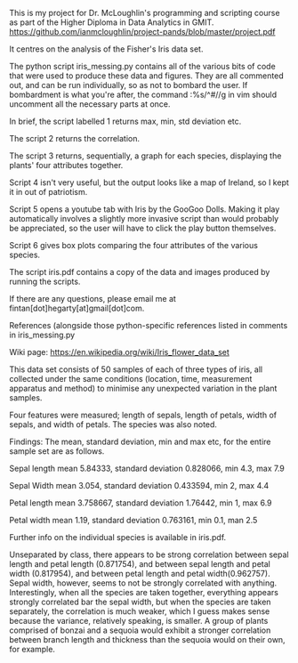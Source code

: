 This is my project for Dr. McLoughlin's programming and scripting course as part of the Higher Diploma in Data Analytics in GMIT. 
https://github.com/ianmcloughlin/project-pands/blob/master/project.pdf

It centres on the analysis of the Fisher's Iris data set.

The python script iris_messing.py contains all of the various bits of code that were 
used to produce these data and figures. They are all commented out, and can be run individually,
so as not to bombard the user. If bombardment is what you're after, the command
:%s/^#//g
in vim should uncomment all the necessary parts at once.

In brief, the script labelled 1 returns max, min, std deviation etc.


The script 2 returns the correlation. 

The script 3 returns, sequentially, a graph for each species, displaying the plants' four attributes together.

Script 4 isn't very useful, but the output looks like a map of Ireland, so I kept it in out of patriotism.

Script 5 opens a youtube tab with Iris by the GooGoo Dolls. Making it play automatically involves a slightly more invasive script than would probably be appreciated, so the user will have to click the play button themselves.

Script 6 gives box plots comparing the four attributes of the various species.

The script iris.pdf contains a copy of the data and images produced by running the scripts.

If there are any questions, please email me at fintan[dot]hegarty[at]gmail[dot]com.


References (alongside those python-specific references listed in comments in iris_messing.py

Wiki page: https://en.wikipedia.org/wiki/Iris_flower_data_set


This data set consists of 50 samples of each of three types of iris, all collected under the same conditions (location, time, measurement apparatus and method) to minimise any unexpected variation in the plant samples.

Four features were measured; length of sepals, length of petals, width of sepals, and width of petals. The species was also noted.


Findings:
The mean, standard deviation, min and max etc, for the entire sample set are as follows.

Sepal length
mean 5.84333, standard deviation 0.828066, min 4.3, max 7.9

Sepal Width
mean 3.054, standard deviation 0.433594, min 2, max 4.4

Petal length
mean 3.758667, standard deviation 1.76442, min 1, max 6.9

Petal width
mean 1.19, standard deviation 0.763161, min 0.1, man 2.5

Further info on the individual species is available in iris.pdf.



Unseparated by class, there appears to be strong correlation between sepal length and petal length (0.871754), and between sepal length and petal width (0.817954), and between petal length and petal width(0.962757). Sepal width, however, seems to not be strongly correlated with anything.
Interestingly, when all the species are taken together, everything appears strongly correlated bar the sepal width, but when the species are taken separately, the correlation is much weaker, which I guess makes sense because the variance, relatively speaking, is smaller. A group of plants comprised of bonzai and a sequoia would exhibit a stronger correlation between branch length and thickness than the sequoia would on their own, for example.



